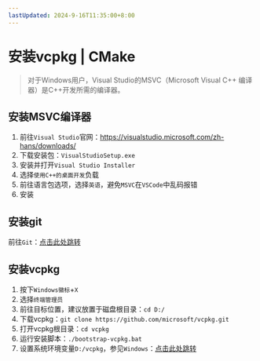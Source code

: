 ```yaml
---
lastUpdated: 2024-9-16T11:35:00+8:00
---
```


# 安装vcpkg | CMake

> 对于Windows用户，Visual Studio的MSVC（Microsoft Visual C++ 编译器）是C++开发所需的编译器。

## 安装MSVC编译器

1. 前往```Visual Studio```官网：<https://visualstudio.microsoft.com/zh-hans/downloads/>
2. 下载安装包：```VisualStudioSetup.exe```
3. 安装并打开```Visual Studio Installer```
4. 选择```使用C++的桌面开发```负载
5. 前往语言包选项，选择```英语```，避免```MSVC```在```VSCode```中乱码报错
6. 安装

## 安装git

前往```Git```：[点击此处跳转](/Git/Install)

## 安装vcpkg

1. 按下```Windows徽标```+```X```
2. 选择```终端管理员```
3. 前往目标位置，建议放置于磁盘根目录：```cd D:/```
4. 下载vcpkg：```git clone https://github.com/microsoft/vcpkg.git```
5. 打开vcpkg根目录：```cd vcpkg```
6. 运行安装脚本：```./bootstrap-vcpkg.bat```
7. 设置系统环境变量```D:/vcpkg```，参见```Windows```：[点击此处跳转](/Windows/EnvironmentVariables)